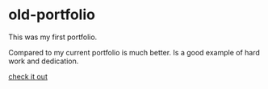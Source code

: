 # old-portfolio
This was my first portfolio.

Compared to my current portfolio is much better.
Is a good example of hard work and dedication.

<a href="https://andrerothweiler.ch/projects/oldportfolio/index.html">check it out</a>

